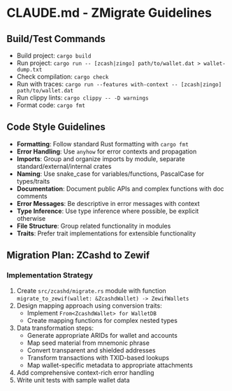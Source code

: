 # CLAUDE.md - ZMigrate Guidelines

## Build/Test Commands
- Build project: `cargo build`
- Run project: `cargo run -- [zcash|zingo] path/to/wallet.dat > wallet-dump.txt`
- Check compilation: `cargo check`
- Run with traces: `cargo run --features with-context -- [zcash|zingo] path/to/wallet.dat`
- Run clippy lints: `cargo clippy -- -D warnings`
- Format code: `cargo fmt`

## Code Style Guidelines
- **Formatting**: Follow standard Rust formatting with `cargo fmt`
- **Error Handling**: Use `anyhow` for error contexts and propagation
- **Imports**: Group and organize imports by module, separate standard/external/internal crates
- **Naming**: Use snake_case for variables/functions, PascalCase for types/traits
- **Documentation**: Document public APIs and complex functions with doc comments
- **Error Messages**: Be descriptive in error messages with context
- **Type Inference**: Use type inference where possible, be explicit otherwise
- **File Structure**: Group related functionality in modules
- **Traits**: Prefer trait implementations for extensible functionality

## Migration Plan: ZCashd to Zewif

### Implementation Strategy
1. Create `src/zcashd/migrate.rs` module with function `migrate_to_zewif(wallet: &ZcashdWallet) -> ZewifWallets`
2. Design mapping approach using conversion traits:
   - Implement `From<ZcashdWallet> for WalletDB`
   - Create mapping functions for complex nested types
3. Data transformation steps:
   - Generate appropriate ARIDs for wallet and accounts
   - Map seed material from mnemonic phrase
   - Convert transparent and shielded addresses
   - Transform transactions with TXID-based lookups
   - Map wallet-specific metadata to appropriate attachments
4. Add comprehensive context-rich error handling
5. Write unit tests with sample wallet data
